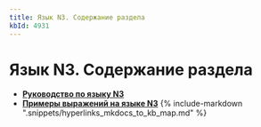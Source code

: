 ```yaml
---
title: Язык N3. Содержание раздела
kbId: 4931
---
```


# Язык N3. Содержание раздела

- **[Руководство по языку N3](https://kb.comindware.ru/category\.php\?id=878)**
- **[Примеры выражений на языке N3](https://kb.comindware.ru/category\.php\?id=879)**
{% include-markdown ".snippets/hyperlinks_mkdocs_to_kb_map.md" %}
